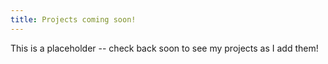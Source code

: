 ```yaml
---
title: Projects coming soon!
---
```


This is a placeholder -- check back soon to see my projects as I add them!
